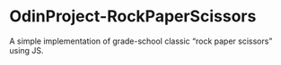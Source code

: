 # OdinProject-RockPaperScissors
A simple implementation of grade-school classic “rock paper scissors” using JS.
